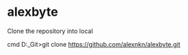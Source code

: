 # alexbyte

Clone the repository into local

cmd
D:\_Git>git clone https://github.com/alexnkn/alexbyte.git